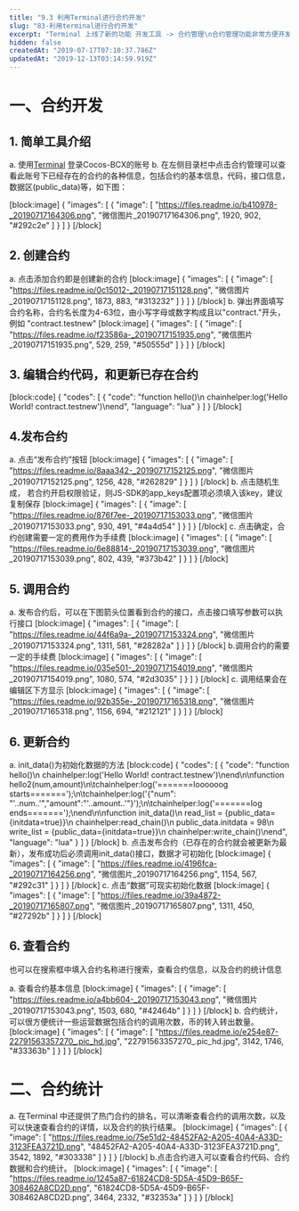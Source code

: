```yaml
---
title: "9.3 利用Terminal进行合约开发"
slug: "83-利用terminal进行合约开发"
excerpt: "Terminal 上线了新的功能 开发工具 -> 合约管理\n合约管理功能非常方便开发者创建、更新合约，和直接执行合约接口。"
hidden: false
createdAt: "2019-07-17T07:10:37.786Z"
updatedAt: "2019-12-13T03:14:59.919Z"
---
```

# 一、合约开发

##  1. 简单工具介绍
a. 使用[Terminal](http://cocos-terminal.com/) 登录Cocos-BCX的账号
b. 在左侧目录栏中点击合约管理可以查看此账号下已经存在的合约的各种信息，包括合约的基本信息，代码，接口信息，数据区(public_data)等，如下图：

[block:image]
{
  "images": [
    {
      "image": [
        "https://files.readme.io/b410978-_20190717164306.png",
        "微信图片_20190717164306.png",
        1920,
        902,
        "#292c2e"
      ]
    }
  ]
}
[/block]
## 2. 创建合约
a. 点击添加合约即是创建新的合约
[block:image]
{
  "images": [
    {
      "image": [
        "https://files.readme.io/0c15012-_20190717151128.png",
        "微信图片_20190717151128.png",
        1873,
        883,
        "#313232"
      ]
    }
  ]
}
[/block]
b. 弹出界面填写合约名称，合约名长度为4-63位，由小写字母或数字构成且以"contract."开头，例如 "contract.testnew"
[block:image]
{
  "images": [
    {
      "image": [
        "https://files.readme.io/f23586a-_20190717151935.png",
        "微信图片_20190717151935.png",
        529,
        259,
        "#50555d"
      ]
    }
  ]
}
[/block]
## 3. 编辑合约代码，和更新已存在合约
[block:code]
{
  "codes": [
    {
      "code": "function hello()\n    chainhelper:log('Hello World! contract.testnew')\nend",
      "language": "lua"
    }
  ]
}
[/block]
## 4.发布合约
a. 点击“发布合约”按钮
[block:image]
{
  "images": [
    {
      "image": [
        "https://files.readme.io/8aaa342-_20190717152125.png",
        "微信图片_20190717152125.png",
        1256,
        428,
        "#262829"
      ]
    }
  ]
}
[/block]
b. 点击随机生成， 若合约开启权限验证，则JS-SDK的app_keys配置项必须填入该key，建议复制保存
[block:image]
{
  "images": [
    {
      "image": [
        "https://files.readme.io/876f7ee-_20190717153033.png",
        "微信图片_20190717153033.png",
        930,
        491,
        "#4a4d54"
      ]
    }
  ]
}
[/block]
c. 点击确定，合约创建需要一定的费用作为手续费
[block:image]
{
  "images": [
    {
      "image": [
        "https://files.readme.io/6e88814-_20190717153039.png",
        "微信图片_20190717153039.png",
        802,
        439,
        "#373b42"
      ]
    }
  ]
}
[/block]
## 5. 调用合约
a. 发布合约后，可以在下图箭头位置看到合约的接口，点击接口填写参数可以执行接口
[block:image]
{
  "images": [
    {
      "image": [
        "https://files.readme.io/44f6a9a-_20190717153324.png",
        "微信图片_20190717153324.png",
        1311,
        581,
        "#28282a"
      ]
    }
  ]
}
[/block]
b.调用合约的需要一定的手续费
[block:image]
{
  "images": [
    {
      "image": [
        "https://files.readme.io/035e501-_20190717154019.png",
        "微信图片_20190717154019.png",
        1080,
        574,
        "#2d3035"
      ]
    }
  ]
}
[/block]
c. 调用结果会在编辑区下方显示
[block:image]
{
  "images": [
    {
      "image": [
        "https://files.readme.io/92b355e-_20190717165318.png",
        "微信图片_20190717165318.png",
        1156,
        694,
        "#212121"
      ]
    }
  ]
}
[/block]
## 6. 更新合约
a. init_data()为初始化数据的方法
[block:code]
{
  "codes": [
    {
      "code": "function hello()\n    chainhelper:log('Hello World! contract.testnew')\nend\n\nfunction hello2(num,amount)\n\tchainhelper:log('=======loooooog starts=======');\n\tchainhelper:log('{\"num\": \"'..num..'\",\"amount\":\"'..amount..'\"}');\n\tchainhelper:log('=======log ends=======');\nend\n\nfunction init_data()\n    read_list = {public_data={initdata=true}}\n    chainhelper:read_chain()\n    public_data.initdata  = 98\n    write_list = {public_data={initdata=true}}\n    chainhelper:write_chain()\nend",
      "language": "lua"
    }
  ]
}
[/block]
b. 点击发布合约（已存在的合约就会被更新为最新），发布成功后必须调用init_data()接口，数据才可初始化
[block:image]
{
  "images": [
    {
      "image": [
        "https://files.readme.io/4196fca-_20190717164256.png",
        "微信图片_20190717164256.png",
        1154,
        567,
        "#292c31"
      ]
    }
  ]
}
[/block]
c. 点击“数据”可现实初始化数据
[block:image]
{
  "images": [
    {
      "image": [
        "https://files.readme.io/39a4872-_20190717165807.png",
        "微信图片_20190717165807.png",
        1311,
        450,
        "#27292b"
      ]
    }
  ]
}
[/block]
## 6. 查看合约
也可以在搜索框中填入合约名称进行搜索，查看合约信息，以及合约的统计信息

a. 查看合约基本信息
[block:image]
{
  "images": [
    {
      "image": [
        "https://files.readme.io/a4bb604-_20190717153043.png",
        "微信图片_20190717153043.png",
        1503,
        680,
        "#42464b"
      ]
    }
  ]
}
[/block]
b. 合约统计，可以很方便统计一些运营数据包括合约的调用次数，币的转入转出数量。
[block:image]
{
  "images": [
    {
      "image": [
        "https://files.readme.io/e254e87-22791563357270_.pic_hd.jpg",
        "22791563357270_.pic_hd.jpg",
        3142,
        1746,
        "#33363b"
      ]
    }
  ]
}
[/block]
# 二、合约统计
  a. 在Terminal 中还提供了热门合约的排名，可以清晰查看合约的调用次数，以及可以快速查看合约的详情，以及合约的执行结果。
[block:image]
{
  "images": [
    {
      "image": [
        "https://files.readme.io/75e51d2-48452FA2-A205-40A4-A33D-3123FEA3721D.png",
        "48452FA2-A205-40A4-A33D-3123FEA3721D.png",
        3542,
        1892,
        "#303338"
      ]
    }
  ]
}
[/block]
 b.点击合约进入可以查看合约代码、合约数据和合约统计。
[block:image]
{
  "images": [
    {
      "image": [
        "https://files.readme.io/1245a87-61824CD8-5D5A-45D9-B65F-308462A8CD2D.png",
        "61824CD8-5D5A-45D9-B65F-308462A8CD2D.png",
        3464,
        2332,
        "#32353a"
      ]
    }
  ]
}
[/block]